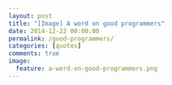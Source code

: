 ```yaml
---
layout: post
title: "[Image] A word on good programmers"
date: 2014-12-22 00:00:00
permalink: /good-programmers/
categories: [quotes]
comments: true
image:
  feature: a-word-on-good-programmers.png
---
```

